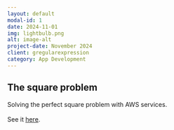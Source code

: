 ```yaml
---
layout: default
modal-id: 1
date: 2024-11-01
img: lightbulb.png
alt: image-alt
project-date: November 2024
client: gregularexpression
category: App Development
---
```


## The square problem ##

Solving the perfect square problem with AWS services.  <br /><br />See it <a href="https://lightbulb.gregularexpression.com" target="_new">here</a>.
